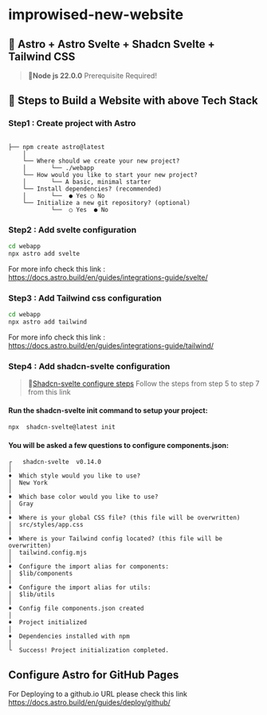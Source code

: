 # improwised-new-website

## 🔮 Astro + Astro Svelte + Shadcn Svelte + Tailwind CSS

> 🔹**Node js 22.0.0** Prerequisite Required!


## 🚀 Steps to Build a Website with above Tech Stack

### Step1 : Create project with Astro

```text

├── npm create astro@latest
    │
    └── Where should we create your new project?
    │       └── ./webapp
    └── How would you like to start your new project?
    │       └── A basic, minimal starter
    └── Install dependencies? (recommended)
    │       └──  ● Yes ○ No
    └── Initialize a new git repository? (optional)
		    └──  ○ Yes  ● No

```

### Step2 : Add svelte configuration


```bash
cd webapp
npx astro add svelte
```
For more info check this link : https://docs.astro.build/en/guides/integrations-guide/svelte/


### Step3 : Add Tailwind css configuration


```bash
cd webapp
npx astro add tailwind
```
For more info check this link : https://docs.astro.build/en/guides/integrations-guide/tailwind/


### Step4 : Add shadcn-svelte configuration

> 🔹[Shadcn-svelte configure steps](https://www.shadcn-svelte.com/docs/installation/astro) Follow the steps from step 5  to step 7 from this link


#### Run the shadcn-svelte init command to setup your project:
```bash
npx  shadcn-svelte@latest init
```
#### You will be asked a few questions to configure components.json:

```text
┌   shadcn-svelte  v0.14.0
│
♦️  Which style would you like to use?
│  New York
│
♦️  Which base color would you like to use?
│  Gray
│
♦️  Where is your global CSS file? (this file will be overwritten)
│  src/styles/app.css
│
♦️  Where is your Tailwind config located? (this file will be overwritten)
│  tailwind.config.mjs
│
♦️  Configure the import alias for components:
│  $lib/components
│
♦️  Configure the import alias for utils:
│  $lib/utils
│
♦️  Config file components.json created
│
♦️  Project initialized
│
♦️  Dependencies installed with npm
│
└  Success! Project initialization completed.
```


## Configure Astro for GitHub Pages
   For Deploying to a github.io URL please check this link
   https://docs.astro.build/en/guides/deploy/github/



